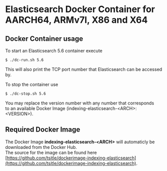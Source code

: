 # Elasticsearch Docker Container for AARCH64, ARMv7l, X86 and X64

## Docker Container usage
To start an Elasticsearch 5.6 container execute

```
$ ./dc-run.sh 5.6

```

This will also print the TCP port number that Elasticsearch can be accessed by.

To stop the container use

```
$ ./dc-stop.sh 5.6

```

You may replace the version number with any number that corresponds  
to an available Docker Image (indexing-elasticsearch-\<ARCH\>:\<VERSION\>).

## Required Docker Image
The Docker Image **indexing-elasticsearch-\<ARCH\>** will automaticly be downloaded from the Docker Hub.  
The source for the image can be found here [https://github.com/tsitle/dockerimage-indexing-elasticsearch](https://github.com/tsitle/dockerimage-indexing-elasticsearch).
